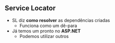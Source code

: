 ## Service Locator

- SL diz **como resolver** as dependências criadas
  - Funciona como um dê-para
- Já temos um pronto no **ASP.NET**
  - Podemos utilizar outros